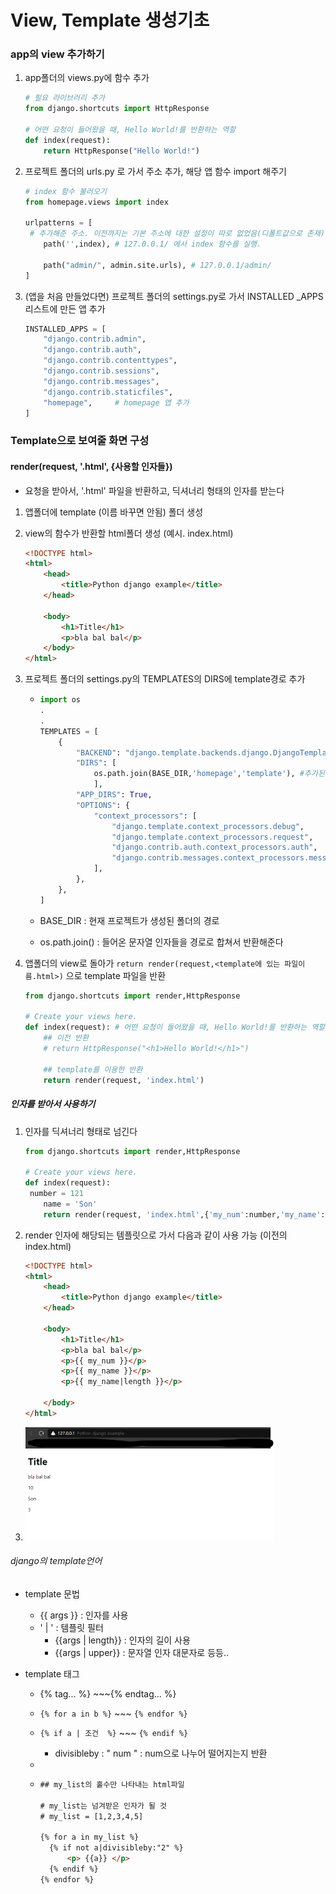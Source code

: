 # View, Template 생성기초



### app의 view 추가하기

1. app폴더의 views.py에 함수 추가

   ```python
   # 필요 라이브러리 추가
   from django.shortcuts import HttpResponse
   
   # 어떤 요청이 들어왔을 때, Hello World!를 반환하는 역할
   def index(request): 
       return HttpResponse("Hello World!")
   ```

2. 프로젝트 폴더의 urls.py 로 가서 주소 추가, 해당 앱 함수 import 해주기

   ```python
   # index 함수 불러오기
   from homepage.views import index
   
   urlpatterns = [
   	# 추가해준 주소. 이전까지는 기본 주소에 대한 설정이 따로 없었음(디폴트값으로 존재)
       path('',index), # 127.0.0.1/ 에서 index 함수를 실행.
       
       path("admin/", admin.site.urls), # 127.0.0.1/admin/
   ]
   ```

3. (앱을 처음 만들었다면) 프로젝트 폴더의 settings.py로 가서 INSTALLED _APPS 리스트에 만든 앱 추가

   ```python
   INSTALLED_APPS = [
       "django.contrib.admin",
       "django.contrib.auth",
       "django.contrib.contenttypes",
       "django.contrib.sessions",
       "django.contrib.messages",
       "django.contrib.staticfiles",
       "homepage",     # homepage 앱 추가
   ]
   ```





### Template으로 보여줄 화면 구성



#### render(request, '.html', {사용할 인자들})

- 요청을 받아서, '.html' 파일을 반환하고, 딕셔너리 형태의 인자를 받는다

1. 앱폴더에 template (이름 바꾸면 안됨) 폴더 생성

2. view의 함수가 반환할 html폴더 생성 (예시. index.html)

   ```html
   <!DOCTYPE html>
   <html>
       <head>
           <title>Python django example</title>
       </head>
   
       <body>
           <h1>Title</h1>
           <p>bla bal bal</p>
       </body>
   </html>
   ```

   

3. 프로젝트 폴더의 settings.py의 TEMPLATES의 DIRS에 template경로 추가

   - ```python
     import os
     .
     .
     TEMPLATES = [
         {
             "BACKEND": "django.template.backends.django.DjangoTemplates",
             "DIRS": [
                 os.path.join(BASE_DIR,'homepage','template'), #추가된 부분
                 ],
             "APP_DIRS": True,
             "OPTIONS": {
                 "context_processors": [
                     "django.template.context_processors.debug",
                     "django.template.context_processors.request",
                     "django.contrib.auth.context_processors.auth",
                     "django.contrib.messages.context_processors.messages",
                 ],
             },
         },
     ]
     ```

   - BASE_DIR : 현재 프로젝트가 생성된 폴더의 경로

   - os.path.join() : 들어온 문자열 인자들을 경로로 합쳐서 반환해준다

4. 앱폴더의 view로 돌아가 `return render(request,<template에 있는 파일이름.html>)` 으로 template 파일을 반환

   ```python
   from django.shortcuts import render,HttpResponse
   
   # Create your views here.
   def index(request): # 어떤 요청이 들어왔을 때, Hello World!를 반환하는 역할
       ## 이전 반환
       # return HttpResponse("<h1>Hello World!</h1>")
       
       ## template를 이용한 반환
       return render(request, 'index.html')
   ```

   

##### 인자를 받아서 사용하기

1. 인자를 딕셔너리 형태로 넘긴다

   ```python
   from django.shortcuts import render,HttpResponse
   
   # Create your views here.
   def index(request):
   	number = 121
       name = 'Son'
       return render(request, 'index.html',{'my_num':number,'my_name':name} )
   ```

   

2. render 인자에 해당되는 템플릿으로 가서 다음과 같이 사용 가능 (이전의 index.html)

   ```html
   <!DOCTYPE html>
   <html>
       <head>
           <title>Python django example</title>
       </head>
   
       <body>
           <h1>Title</h1>
           <p>bla bal bal</p>
           <p>{{ my_num }}</p>
           <p>{{ my_name }}</p>
           <p>{{ my_name|length }}</p>
   
       </body>
   </html>
   ```

3. <img src="https://raw.githubusercontent.com/SonJinHYo/image_repo/main/image_server/image-20221018120257041.png" alt="image-20221018120257041" style="zoom:50%;" />



###### django의 template언어

- template 문법

  - {{ args }} : 인자를 사용
  - ' | ' : 템플릿 필터
    - {{args | length}} : 인자의 길이 사용
    - {{args | upper}} : 문자열 인자 대문자로 등등..

- template 태그 

  - {% tag... %} ~~~{% endtag... %}

  - `{% for a in b %}` ~~~ `{% endfor %}`

  - `{% if a | 조건  %}` ~~~ `{% endif %}`

    - divisibleby : " num " : num으로 나누어 떨어지는지 반환

  - 

    - ```html
      ## my_list의 홀수만 나타내는 html파일
      
      # my_list는 넘겨받은 인자가 될 것
      # my_list = [1,2,3,4,5]
      
      {% for a in my_list %}
      	{% if not a|divisibleby:"2" %}
      	    <p> {{a}} </p>
      	{% endif %}
      {% endfor %}
      ```



